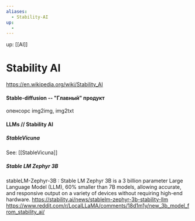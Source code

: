 ```yaml
---
aliases:
  - Stability-AI
up:
  - 
---
```

up:  [[AI]]
# Stability AI
https://en.wikipedia.org/wiki/Stability_AI
#### Stable-diffusion  -- "Главный" продукт
опенсорс img2img, img2txt 

#### LLMs  // Stability AI
##### StableVicuna
See: [[StableVicuna]]
##### Stable LM Zephyr 3B
stableLM-Zephyr-3B   :   Stable LM Zephyr 3B is a 3 billion parameter Large Language Model (LLM), 60% smaller than 7B models, allowing accurate, and responsive output on a variety of devices without requiring high-end hardware. 
https://stability.ai/news/stablelm-zephyr-3b-stability-llm
https://www.reddit.com/r/LocalLLaMA/comments/18d1m1y/new_3b_model_from_stability_ai/

